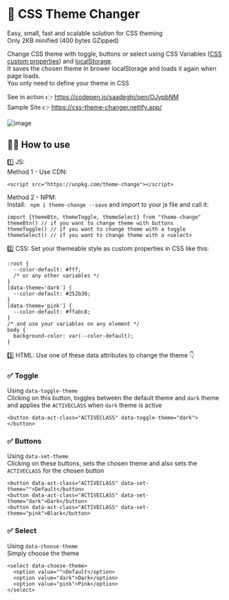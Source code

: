 # 🎨 CSS Theme Changer  

Easy, small, fast and scalable solution for CSS theming  
Only 2KB minified (400 bytes GZipped)

Change CSS theme with toggle, buttons or select using CSS Variables ([CSS custom properties](https://developer.mozilla.org/en-US/docs/Web/CSS/--*)) and [localStorage](https://developer.mozilla.org/en-US/docs/Web/API/Window/localStorage).  
It saves the chosen theme in brower localStorage and loads it again when page loads.  
You only need to define your theme in CSS  
  
See in action 👉 https://codepen.io/saadeghi/pen/OJypbNM  
Sample Site 👉 https://css-theme-changer.netlify.app/

![image](https://user-images.githubusercontent.com/7342023/80218042-e3c67e00-8655-11ea-94e8-925d0dcbfd57.gif)


## 👨‍💻 How to use ##  
  
1️⃣ JS:  
Method 1 - Use CDN:
```
<script src="https://unpkg.com/theme-change"></script>
```
Method 2 - NPM:  
Install: ` npm i theme-change --save` and import to your js file and call it:  
```
import {themeBtn, themeToggle, themeSelect} from "theme-change"
themeBtn() // if you want to change theme with buttons
themeToggle() // if you want to change theme with a toggle
themeSelect() // if you want to change theme with a <select>
```

2️⃣ CSS: Set your themeable style as custom properties in CSS like this:  
```
:root {
  --color-default: #fff;
  /* or any other variables */
}
[data-theme='dark'] {
  --color-default: #252b30;
}
[data-theme='pink'] {
  --color-default: #ffabc8;
}
/* and use your variables on any element */
body {
  background-color: var(--color-default);
}
```

  
  
3️⃣ HTML: Use one of these data attributes to change the theme 👇  
  ### ✅ Toggle ###  
  Using `data-toggle-theme`  
  Clicking on this button, toggles between the default theme and `dark` theme and applies the `ACTIVECLASS` when `dark` theme is active    
  ```
  <button data-act-class="ACTIVECLASS" data-toggle-theme="dark"></button>
  ```

  ### ✅ Buttons ###  
  Using `data-set-theme`  
  Clicking on these buttons, sets the chosen theme and also sets the `ACTIVECLASS` for the chosen button  

  ```
  <button data-act-class="ACTIVECLASS" data-set-theme="">Default</button>
  <button data-act-class="ACTIVECLASS" data-set-theme="dark">Dark</button>
  <button data-act-class="ACTIVECLASS" data-set-theme="pink">Black</button>
  ```

  ### ✅ Select ###  
  Using `data-choose-theme`  
  Simply choose the theme  

  ```
  <select data-choose-theme>
    <option value="">Default</option>
    <option value="dark">Dark</option>
    <option value="pink">Pink</option>
  </select>
  ```
